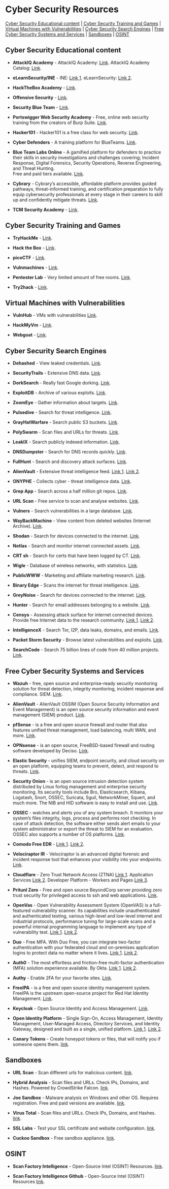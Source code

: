 # **Cyber Security Resources**

[Cyber Security Educational content](#cyber-security-educational-content) | 
[Cyber Security Training and Games](#online-cyber-security-training-and-games) | 
[Virtual Machines with Vulnerabilities](#virtual-machines-with-vulnerabilities) | 
[Cyber Security Search Engines](#cyber-security-search-engines) | 
[Free Cyber Security Systems and Services](#free-cyber-security-systems-and-services) | [Sandboxes](#sandboxes) | [OSINT](#osint)

## **Cyber Security Educational content**

* **AttackIQ Academy** - 
AttackIQ Academy: [Link](https://academy.attackiq.com/ "AttackIQ Academy"). 
AttackIQ Academy Catalog: [Link](https://academy.attackiq.com/catalog?labels=%5B%5D&page=1&values=%5B%5D "AttackIQ Academy Catalog").

* **eLearnSecurity/INE** - 
INE: [Link 1](https://ine.com/ "INE"). 
eLearnSecurity: [Link 2](https://elearnsecurity.com "eLearnSecurity").

* **HackTheBox Academy** - 
[Link](https://academy.hackthebox.com/ "HackTheBox Academy").

* **Offensive Security** - 
[Link](https://www.offensive-security.com/ "Offensive Security").

* **Security Blue Team** - 
[Link](https://securityblue.team/ "Security Blue Team").

* **Portswigger Web Security Academy** - Free, online web security training from the creators of Burp Suite.
[Link](https://portswigger.net/web-security "Portswigger Web Security Academy").

* **Hacker101** - Hacker101 is a free class for web security.
[Link](https://www.hacker101.com/ "Hacker101").

* **Cyber Defenders** - A training platform for  BlueTeams.
[Link](https://cyberdefenders.org/ "Cyber Defenders").

* **Blue Team Labs Online** - 
A gamified platform for defenders to practice their skills in security investigations and challenges covering; Incident Response, Digital Forensics, Security Operations, Reverse Engineering, and Threat Hunting.  
Free and paid tiers available.
[Link](https://blueteamlabs.online/ "Blue Team Labs Online").

* **Cybrary** - 
Cybrary’s accessible, affordable platform provides guided pathways, threat-informed training, and certification preparation to fully equip cybersecurity professionals at every stage in their careers to skill up and confidently mitigate threats.
[Link](https://www.cybrary.it/ "Cybrary").

* **TCM Security Academy** - 
[Link](https://academy.tcm-sec.com/ "TCM Security Academy").


## **Cyber Security Training and Games**

* **TryHackMe** - 
[Link](https://tryhackme.com/ "TryHackMe").

* **Hack the Box** - 
[Link](https://www.hackthebox.com/ "Hack the Box").

* **picoCTF** - 
[Link](https://picoctf.org/ "picoCTF").

* **Vulnmachines** - 
[Link](https://www.vulnmachines.com/ "Vulnmachines").

* **Pentester Lab** - Very limited amount of free rooms.
[Link](https://pentesterlab.com/ "Pentester Lab").

* **Try2hack** - 
[Link](https://try2hack.me/ "Try2hack").


## **Virtual Machines with Vulnerabilities**

* **VulnHub** - VMs with vulnerabilities
[Link](https://www.vulnhub.com/ "VulnHub").

* **HackMyVm** - 
[Link](https://hackmyvm.eu/ "Hack My VM").

* **Webgoat** - 
[Link](https://owasp.org/www-project-webgoat/ "Webgoat by OWASP").

## **Cyber Security Search Engines**

* **Dehashed** - View leaked credentials. 
[Link](https://www.dehashed.com/ "Dehashed").

* **SecurityTrails** - Extensive DNS data. 
[Link](https://securitytrails.com/ "SecurityTrails").

* **DorkSearch** - Really fast Google dorking. 
[Link](https://dorksearch.com/ "DorkSearch").

* **ExploitDB** - Archive of various exploits. 
[Link](https://www.exploit-db.com/ "ExploitDB").

* **ZoomEye** - Gather information about targets. 
[Link](https://www.zoomeye.org/ "ZoomEye").

* **Pulsedive** - Search for threat intelligence. 
[Link](https://pulsedive.com/ "Pulsedive").

* **GrayHatWarfare** - Search public S3 buckets. 
[Link](https://buckets.grayhatwarfare.com/ "GrayHatWarfare").

* **PolySwarm** - Scan files and URLs for threats. 
[Link](https://polyswarm.io/ "PolySwarm").

* **LeakIX** - Search publicly indexed information. 
[Link](https://leakix.net/ "LeakIX").

* **DNSDumpster** - Search for DNS records quickly. 
[Link](https://dnsdumpster.com/ "DNSDumpster").

* **FullHunt** - Search and discovery attack surfaces. 
[Link](https://fullhunt.io/ "FullHunt").

* **AlienVault** - Extensive threat intelligence feed. 
[Link 1](https://otx.alienvault.com/ "AlienVault - 1").
[Link 2](https://otx.alienvault.com/browse/global/pulses?include_inactive=0&sort=-modified&page=1&limit=10 "AlienVault - 2").

* **ONYPHE** - Collects cyber - threat intelligence data.
[Link](https://www.onyphe.io/ "ONYPHE").

* **Grep App** - Search across a half million git repos.
[Link](https://grep.app/ "Grep App").

* **URL Scan** - Free service to scan and analyse websites.
[Link](https://urlscan.io/ "URL Scan").

* **Vulners** - Search vulnerabilities in a large database. 
[Link](https://vulners.com/ "Vulners").

* **WayBackMachine** - View content from deleted websites (Internet Archive).
[Link](https://archive.org/web/  "WayBackMachine").

* **Shodan** - Search for devices connected to the internet.
[Link](https://www.shodan.io/  "Shodan").

* **Netlas** - Search and monitor internet connected assets. 
[Link](https://netlas.io/  "Netlas").

* **CRT sh** - Search for certs that have been logged by CT.
[Link](https://crt.sh/  "CRT sh").

* **Wigle** - Database of wireless networks, with statistics. 
[Link](https://www.wigle.net/  "Wigle").

* **PublicWWW** - Marketing and affiliate marketing research.
[Link](https://publicwww.com/  "PublicWWW").

* **Binary Edge** - Scans the internet for threat intelligence. 
[Link](https://www.binaryedge.io/  "Binary Edge").

* **GreyNoise** - Search for devices connected to the internet.
[Link](https://www.greynoise.io/  "GreyNoise").

* **Hunter** - Search for email addresses belonging to a website. 
[Link](https://hunter.io/  "Hunter").

* **Censys** - Assessing attack surface for internet connected devices.
Provide free Internet data to the research community. 
[Link 1](https://search.censys.io/  "Search Censys").
[Link 2](https://censys.io/  "Censys").

* **IntelligenceX** - Search Tor, I2P, data leaks, domains, and emails. 
[Link](https://intelx.io/ "IntelligenceX").

* **Packet Storm Security** - Browse latest vulnerabilities and exploits. 
[Link](https://packetstormsecurity.com/ "Packet Storm Security").

* **SearchCode** - Search 75 billion lines of code from 40 million projects.
[Link](https://searchcode.com/ "SearchCode").

## **Free Cyber Security Systems and Services**

* **Wazuh** - free, open source and enterprise-ready security monitoring solution for threat detection, integrity monitoring, incident response and compliance. SIEM. 
[Link](https://wazuh.com/ "Wazuh").

* **AlienVault** - AlienVault OSSIM (Open Source Security Information and Event Management) is an open source security information and event management (SIEM) product.
[Link](https://cybersecurity.att.com/products/ossim/compare "AlienVault").

* **pfSense** - is a free and open source firewall and router that also features unified threat management, load balancing, multi WAN, and more.
[Link](https://www.pfsense.org/ "pfSense").

* **OPNsense** - is an open source, FreeBSD-based firewall and routing software developed by Deciso.
[Link](https://opnsense.org/  "OPNsense").

* **Elastic Security** -  unifies SIEM, endpoint security, and cloud security on an open platform, equipping teams to prevent, detect, and respond to threats.
[Link](https://www.elastic.co/security "Elastic Security").

* **Security Onion** - is an open source intrusion detection system distributed by Linux forlog management and enterprise security monitoring. Its security tools include Bro, Elasticsearch, Kibana, Logstash, Snort, OSSEC, Suricata, Sguil, NetworkMiner, Squert, and much more. The NIB and HID software is easy to install and use.
[Link](https://SecurityOnion.net "Security Onion").

* **OSSEC** - watches and alerts you of any system breach. It monitors your system’s files integrity, logs, process and performs root checking. In case of attack detection, the software either sends alert emails to your system administrator or export the threat to SIEM for an evaluation. OSSEC also supports a number of OS platforms.
[Link](https://www.ossec.net/ "OSSEC").

* **Comodo Free EDR** - 
[Link 1](https://www.comodo.com/free-edr/ "Free EDR").
[Link 2](https://github.com/ComodoSecurity/openedr "OpenEDR").

* **Velociraptor IR** - Velociraptor is an advanced digital forensic and incident response tool that enhances your visibility into your endpoints.
[Link](https://docs.velociraptor.app/ "Velociraptor").

* **Cloudflare** - 
Zero Trust Network Access (ZTNA)
[Link 1](https://www.cloudflare.com/plans/zero-trust-services/#overview "ZTNA").
Application Services
[Link 2](https://www.cloudflare.com/plans/ "Application Services").
Developer Platform - Workers and Pages
[Link 3](https://www.cloudflare.com/plans/developer-platform/#overview "Dev Platform").

* **Pritunl Zero** - Free and open source BeyondCorp server providing zero trust security for privileged access to ssh and web applications.
[Link](https://zero.pritunl.com/ "Pritunl").

* **OpenVas** - Open Vulnerability Assessment System (OpenVAS) is a full-featured vulnerability scanner. Its capabilities include unauthenticated and authenticated testing, various high-level and low-level internet and industrial protocols, performance tuning for large-scale scans and a powerful internal programming language to implement any type of vulnerability test.
[Link 1](https://www.openvas.org/ "OpenVas").
[Link 2](https://greenbone.github.io/docs/latest/background.html#architecture "Greenbone").

* **Duo** - Free MFA. With Duo Free, you can integrate two-factor authentication with your federated cloud and on-premises application logins to protect data no matter where it lives.
[Link 1](https://duo.com/editions-and-pricing/duo-free "Duo Free").
[Link 2](https://duo.com/editions-and-pricing "Pricing").

* **Auth0** - The most effortless and friction-free multi-factor authentication (MFA) solution experience available. By Okta. 
[Link 1](https://auth0.com/multifactor-authentication "Auth0").
[Link 2](https://auth0.com/pricing "Pricing").

* **Authy** - Enable 2FA for your favorite sites. 
[Link](https://authy.com/ "Authy").

* **FreeIPA** - is a free and open source identity management system. FreeIPA is the upstream open-source project for Red Hat Identity Management. 
[Link](https://www.freeipa.org/page/Main_Page "FreeIPA").

* **Keycloak** - Open Source Identity and Access Management.
[Link](https://www.keycloak.org/ "Keycloak").

* **Open Identity Platform** - Single Sign-On, Access Management, Identity Management, User-Managed Access, Directory Services, and Identity Gateway, designed and built as a single, unified platform. 
[Link 1](https://www.openidentityplatform.org/ "Open Identity Platform").
[Link 2](https://github.com/OpenIdentityPlatform "Github Open Identity Platform").

* **Canary Tokens** - Create honeypot tokens or files, that will notify you if someone opens them.
[link](http://canarytokens.org/generate "Canary Tokens").

## **Sandboxes**

* **URL Scan** - Scan different urls for malicious content.
[link](https://urlscan.io/ "URL scan").

* **Hybrid Analysis** - Scan files and URLs. Check IPs, Domains, and Hashes. Powered by CrowdStrike Falcon.
[link](https://hybrid-analysis.com/ "Hybrid Analysis").

* **Joe Sandbox** - Malware analysis on Windows and other OS. Requires registration. Free and paid versions are available. 
[link](https://www.joesandbox.com/#windows "Joe Sandbox").

* **Virus Total** - Scan files and URLs. Check IPs, Domains, and Hashes.
[link](https://www.virustotal.com/gui/home/upload "Virus Total").

* **SSL Labs** - Test your SSL certificate and website configuration.
[link](https://www.ssllabs.com/ssltest/ "SSL Labs").

* **Cuckoo Sandbox** - Free sandbox appliance. 
[link](https://cuckoosandbox.org/ "Cuckoo Sandbox").

## **OSINT**

* **Scan Factory Intelligence** - Open-Source Intel (OSINT) Resources.
[link](https://in.scanfactory.io/intelligence.html "Open-Source Intel (OSINT) Resources").

* **Scan Factory Intelligence Github** - Open-Source Intel (OSINT) Resources
[link](https://github.com/ARPSyndicate/awesome-intelligence "Open-Source Intel (OSINT) Resources").
